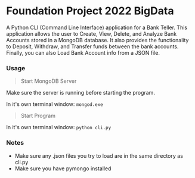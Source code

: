 # Foundation Project 2022 BigData

A Python CLI (Command Line Interface) application for a Bank Teller. This application allows the user to Create, View, Delete, and Analyze Bank Accounts stored in a MongoDB database. It also provides the functionality to Deposit, Withdraw, and Transfer funds between the bank accounts. Finally, you can also Load Bank Account info from a JSON file.

### Usage
> Start MongoDB Server

Make sure the server is running before starting the program.

In it's own terminal window:
`mongod.exe`

> Start Program

In it's own terminal window:
`python cli.py`


### Notes
- Make sure any .json files you try to load are in the same directory as cli.py
- Make sure you have pymongo installed

